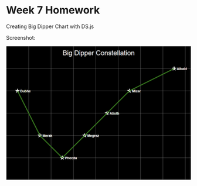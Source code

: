 # Week 7 Homework 

Creating Big Dipper Chart with DS.js

Screenshot: 

![Big Dipper Screenshot](bigdipper.png)